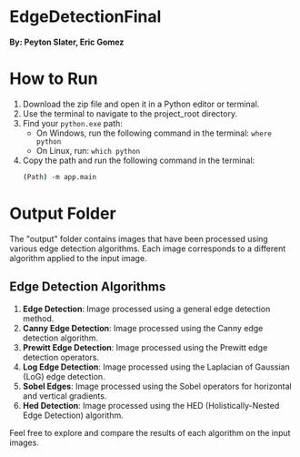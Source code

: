 # EdgeDetectionFinal

**By: Peyton Slater, Eric Gomez**

# How to Run

1. Download the zip file and open it in a Python editor or terminal.
2. Use the terminal to navigate to the project_root directory.
3. Find your `python.exe` path:
   - On Windows, run the following command in the terminal: `where python`
   - On Linux, run: `which python`
4. Copy the path and run the following command in the terminal:
   ```bash
   (Path) -m app.main


# Output Folder

The "output" folder contains images that have been processed using various edge detection algorithms. Each image corresponds to a different algorithm applied to the input image.

## Edge Detection Algorithms

1. **Edge Detection**: Image processed using a general edge detection method.
2. **Canny Edge Detection**: Image processed using the Canny edge detection algorithm.
3. **Prewitt Edge Detection**: Image processed using the Prewitt edge detection operators.
4. **Log Edge Detection**: Image processed using the Laplacian of Gaussian (LoG) edge detection.
5. **Sobel Edges**: Image processed using the Sobel operators for horizontal and vertical gradients.
6. **Hed Detection**: Image processed using the HED (Holistically-Nested Edge Detection) algorithm.

Feel free to explore and compare the results of each algorithm on the input images.
